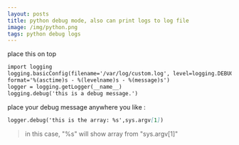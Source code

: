 ```yaml
---
layout: posts
title: python debug mode, also can print logs to log file
image: /img/python.png
tags: python debug logs
---
```


place this on top

```markdown
import logging
logging.basicConfig(filename='/var/log/custom.log', level=logging.DEBUG,
format='%(asctime)s - %(levelname)s - %(message)s')
logger = logging.getLogger(__name__)
logging.debug('this is a debug message.')
```

place your debug message anywhere you like :

```markdown
logger.debug('this is the array: %s',sys.argv[1])
```

> in this case, "%s" will show array from "sys.argv[1]"

